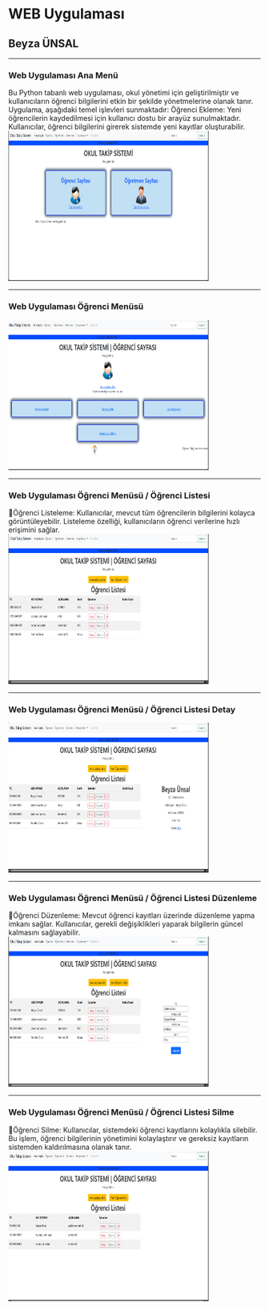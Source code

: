 # WEB Uygulaması
## Beyza ÜNSAL
<hr /><h3>Web Uygulaması Ana Menü</h3>
Bu Python tabanlı web uygulaması, okul yönetimi için geliştirilmiştir ve kullanıcıların öğrenci bilgilerini etkin bir şekilde yönetmelerine olanak tanır. Uygulama, aşağıdaki temel işlevleri sunmaktadır:
Öğrenci Ekleme: Yeni öğrencilerin kaydedilmesi için kullanıcı dostu bir arayüz sunulmaktadır. Kullanıcılar, öğrenci bilgilerini girerek sistemde yeni kayıtlar oluşturabilir.
<img src="Resimler/1.png" width="400" height="300" alt="Örnek Resim"/>
<hr /><h3>Web Uygulaması Öğrenci Menüsü</h3>
<img src="Resimler/2.png" width="400" height="300" alt="Örnek Resim"/>
<hr /><h3>Web Uygulaması Öğrenci Menüsü / Öğrenci Listesi</h3>
&#x1F4CC;Öğrenci Listeleme: Kullanıcılar, mevcut tüm öğrencilerin bilgilerini kolayca görüntüleyebilir. Listeleme özelliği, kullanıcıların öğrenci verilerine hızlı erişimini sağlar.
<img src="Resimler/3.png" width="400" height="300" alt="Örnek Resim"/>
<hr /><h3>Web Uygulaması Öğrenci Menüsü / Öğrenci Listesi Detay </h3>
<img src="Resimler/4.png" width="400" height="300" alt="Örnek Resim"/>
<hr /><h3>Web Uygulaması Öğrenci Menüsü / Öğrenci Listesi Düzenleme </h3>
&#x1F4CC;Öğrenci Düzenleme: Mevcut öğrenci kayıtları üzerinde düzenleme yapma imkanı sağlar. Kullanıcılar, gerekli değişiklikleri yaparak bilgilerin güncel kalmasını sağlayabilir.
<img src="Resimler/5.png" width="400" height="300" alt="Örnek Resim"/>
<hr /><h3>Web Uygulaması Öğrenci Menüsü / Öğrenci Listesi Silme </h3>
&#x1F4CC;Öğrenci Silme: Kullanıcılar, sistemdeki öğrenci kayıtlarını kolaylıkla silebilir. Bu işlem, öğrenci bilgilerinin yönetimini kolaylaştırır ve gereksiz kayıtların sistemden kaldırılmasına olanak tanır.
<img src="Resimler/6.png" width="400" height="300" alt="Örnek Resim"/>





